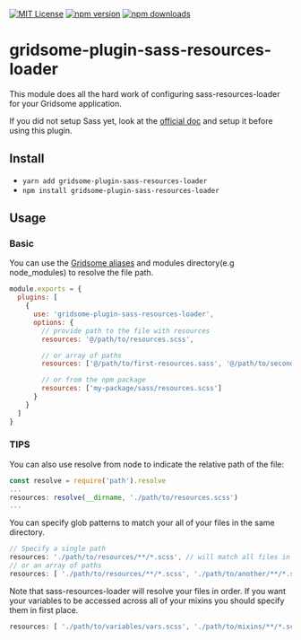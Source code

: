 [![MIT License](http://img.shields.io/badge/license-MIT-blue.svg?style=flat)](LICENSE)
[![npm version](https://badge.fury.io/js/gridsome-plugin-sass-resources-loader.svg)](https://badge.fury.io/js/gridsome-plugin-sass-resources-loader)
[![npm downloads](https://img.shields.io/npm/dw/gridsome-plugin-sass-resources-loader.svg)](https://img.shields.io/npm/dw/gridsome-plugin-sass-resources-loader.svg)

# gridsome-plugin-sass-resources-loader

This module does all the hard work of configuring sass-resources-loader for your Gridsome application.

If you did not setup Sass yet, look at the [official doc](https://gridsome.org/docs/assets-css/#use-sass--css-pre-processors) and setup it before using this plugin.

## Install

- `yarn add gridsome-plugin-sass-resources-loader`
- `npm install gridsome-plugin-sass-resources-loader`

## Usage

### Basic

You can use the [Gridsome aliases](https://gridsome.org/docs/directory-structure/#aliases) and modules directory(e.g node_modules) to resolve the file path.

```js
module.exports = {
  plugins: [
    {
      use: 'gridsome-plugin-sass-resources-loader',
      options: {
        // provide path to the file with resources
        resources: '@/path/to/resources.scss',

        // or array of paths
        resources: ['@/path/to/first-resources.sass', '@/path/to/second-resources.scss'],

        // or from the npm package
        resources: ['my-package/sass/resources.scss']
      }
    }
  ]
}
```

### TIPS

You can also use resolve from node to indicate the relative path of the file:

```js
const resolve = require('path').resolve
...
resources: resolve(__dirname, './path/to/resources.scss')
...
```

You can specify glob patterns to match your all of your files in the same directory.

```js
// Specify a single path
resources: './path/to/resources/**/*.scss', // will match all files in folder and subdirectories
// or an array of paths
resources: [ './path/to/resources/**/*.scss', './path/to/another/**/*.scss' ]
```

Note that sass-resources-loader will resolve your files in order. If you want your variables to be accessed across all of your mixins you should specify them in first place.

```js
resources: [ './path/to/variables/vars.scss', './path/to/mixins/**/*.scss' ]
```
